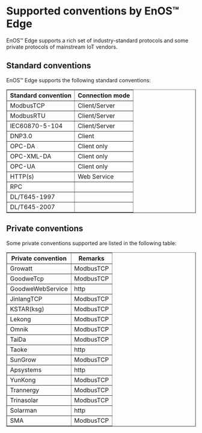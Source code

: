 # Supported conventions by EnOS™ Edge
EnOS™ Edge supports a rich set of industry-standard protocols and some private protocols of mainstream IoT vendors.

## Standard conventions

EnOS™ Edge supports the following standard conventions:

<table border="1" cellspacing="0" cellpadding="0">
  <tr>
    <th>Standard convention</th>
    <th>Connection mode</th>
  </tr>
  <tr>
    <td>ModbusTCP</td>
    <td>Client/Server</td>
  </tr>
  <tr>
    <td>ModbusRTU</td>
    <td>Client/Server</td>
  </tr>
  <tr>
    <td>IEC60870-5-104</td>
    <td>Client/Server</td>
  </tr>
  <tr>
    <td>DNP3.0</td>
    <td>Client</td>
  </tr>
  <tr>
    <td>OPC-DA</td>
    <td>Client only</td>
  </tr>
  <tr>
    <td>OPC-XML-DA</td>
    <td>Client only</td>
  </tr>
  <tr>
    <td>OPC-UA</td>
    <td>Client only</td>
  </tr>
  <tr>
    <td>HTTP(s)</td>
    <td>Web Service</td>
  </tr>
  <tr>
    <td>RPC</td>
    <td>&nbsp;</td>
  </tr>
  <tr>
    <td>DL/T645-1997</td>
    <td>&nbsp;</td>
  </tr>
  <tr>
    <td>DL/T645-2007</td>
    <td>&nbsp;</td>
  </tr>
</table>

## Private conventions

Some private conventions supported are listed in the following table:

</table>
<table border="1" cellspacing="0" cellpadding="0" width="374">
  <tr>
    <th>Private convention</th>
    <th>Remarks</th>
  </tr>
  <tr>
    <td>Growatt</td>
    <td>ModbusTCP</td>
  </tr>
  <tr>
    <td>GoodweTcp</td>
    <td>ModbusTCP</td>
  </tr>
  <tr>
    <td>GoodweWebService</td>
    <td>http</td>
  </tr>
  <tr>
    <td>JinlangTCP</td>
    <td>ModbusTCP</td>
  </tr>
  <tr>
    <td>KSTAR(ksg)</td>
    <td>ModbusTCP</td>
  </tr>
  <tr>
    <td>Lekong</td>
    <td>ModbusTCP</td>
  </tr>
  <tr>
    <td>Omnik</td>
    <td>ModbusTCP</td>
  </tr>
  <tr>
    <td>TaiDa</td>
    <td>ModbusTCP</td>
  </tr>
  <tr>
    <td>Taoke</td>
    <td>http</td>
  </tr>
  <tr>
    <td>SunGrow</td>
    <td>ModbusTCP</td>
  </tr>
  <tr>
    <td>Apsystems</td>
    <td>http</td>
  </tr>
  <tr>
    <td>YunKong</td>
    <td>ModbusTCP</td>
  </tr>
  <tr>
    <td>Trannergy</td>
    <td>ModbusTCP</td>
  </tr>
  <tr>
    <td>Trinasolar</td>
    <td>ModbusTCP</td>
  </tr>
  <tr>
    <td>Solarman</td>
    <td>http</td>
  </tr>

  <tr>
    <td>SMA</td>
    <td>ModbusTCP</td>
  </tr>
</table>
